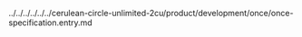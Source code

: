 ../../../../../../cerulean-circle-unlimited-2cu/product/development/once/once-specification.entry.md